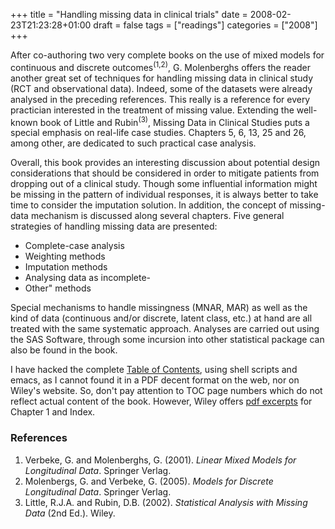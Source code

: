 +++
title = "Handling missing data in clinical trials"
date = 2008-02-23T21:23:28+01:00
draft = false
tags = ["readings"]
categories = ["2008"]
+++

After co-authoring two very complete books on the use of mixed models for continuous and discrete outcomes<sup>(1,2)</sup>, G. Molenberghs offers the reader another great set of techniques for handling missing data in clinical study (RCT and observational data). Indeed, some of the datasets were already analysed in the preceding references. This really is a reference for every practician interested in the treatment of missing value. Extending the well-known book of Little and Rubin<sup>(3)</sup>, Missing Data in Clinical Studies puts a special emphasis on real-life case studies. Chapters 5, 6, 13, 25 and 26, among other, are dedicated to such practical case analysis.

Overall, this book provides an interesting discussion about potential design considerations that should be considered in order to mitigate patients from dropping out of a clinical study. Though some influential information might be missing in the pattern of individual responses, it is always better to take time to consider the imputation solution. In addition, the concept of missing-data mechanism is discussed along several chapters. Five general strategies of handling missing data are presented:

- Complete-case analysis
- Weighting methods
- Imputation methods
- Analysing data as incomplete- 
- Other" methods

Special mechanisms to handle missingness (MNAR, MAR) as well as the kind of data (continuous and/or discrete, latent class, etc.) at hand are all treated with the same systematic approach. Analyses are carried out using the SAS Software, through some incursion into other statistical package can also be found in the book.

I have hacked the complete [Table of Contents][Table of Contents], using shell scripts and emacs, as I cannot found it in a PDF decent format on the web, nor on Wiley's website. So, don't pay attention to TOC page numbers which do not reflect actual content of the book. However, Wiley offers [pdf excerpts](http://eu.wiley.com/WileyCDA/WileyTitle/productCd-0470849819.html) for Chapter 1 and Index.

### References

1. Verbeke, G. and Molenberghs, G. (2001). <em>Linear Mixed Models for Longitudinal Data</em>. Springer Verlag.
2. Molenbergs, G. and Verbeke, G. (2005). <em>Models for Discrete Longitudinal Data</em>. Springer Verlag.
3. Little, R.J.A. and Rubin, D.B. (2002). <em>Statistical Analysis with Missing Data</em> (2nd Ed.). Wiley.

[Table of Contents]: http://www.aliquote.org/articles/tech/MDCS/MDCS_toc.pdf "TOC"